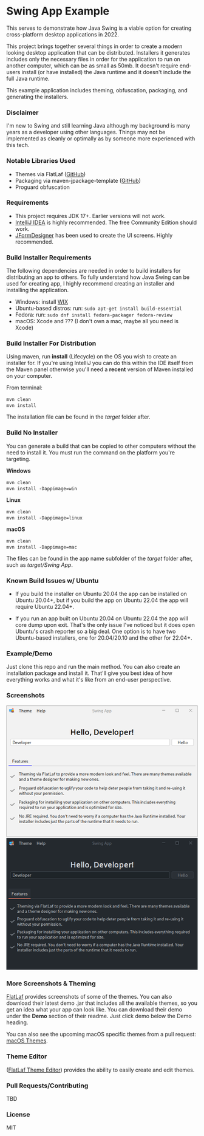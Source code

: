 # Swing App Example

This serves to demonstrate how Java Swing is a viable option for creating cross-platform desktop applications in 2022.

This project brings together several things in order to create a modern looking desktop application that can be
distributed. Installers it generates includes only the necessary files in order for the application to run on another
computer, which can be as small as 50mb. It doesn't require end-users install (or have installed) the Java runtime
and it doesn't include the full Java runtime.

This example application includes theming, obfuscation, packaging, and generating the installers.

### Disclaimer

I'm new to Swing and still learning Java although my background is many years as a developer using other languages.
Things may not be implemented as cleanly or optimally as by someone more experienced with this tech.

### Notable Libraries Used

- Themes via FlatLaf ([GitHub](https://github.com/JFormDesigner/FlatLaf))
- Packaging via maven-jpackage-template ([GitHub](https://github.com/wiverson/maven-jpackage-template))
- Proguard obfuscation

### Requirements

- This project requires JDK 17+. Earlier versions will not work.
- [IntelliJ IDEA](https://www.jetbrains.com/idea/) is highly recommended. The free Community Edition should work.
- [JFormDesigner](https://www.formdev.com/jformdesigner/) has been used to create the UI screens. Highly recommended.

### Build Installer Requirements

The following dependencies are needed in order to build installers for distributing an app to others. To fully
understand how Java Swing can be used for creating app, I highly recommend creating an installer and installing the
application.

- Windows: install [WIX](https://wixtoolset.org/)
- Ubuntu-based distros: run: ```sudo apt-get install build-essential```
- Fedora: run: ```sudo dnf install fedora-packager fedora-review```
- macOS: Xcode and ??? (I don't own a mac, maybe all you need is Xcode)

### Build Installer For Distribution

Using maven, run **install** (Lifecycle) on the OS you wish to create an installer for. If you're using IntelliJ you can
do this within the IDE itself from the Maven panel otherwise you'll need a **recent** version of Maven installed on your
computer.

From terminal:

```shell
mvn clean
mvn install
```

The installation file can be found in the *target* folder after.

### Build No Installer

You can generate a build that can be copied to other computers without the need to install it. You must run the command
on the platform you're targeting.

**Windows**

```shell
mvn clean
mvn install -Dappimage=win
```

**Linux**

```shell
mvn clean
mvn install -Dappimage=linux
```

**macOS**

```shell
mvn clean
mvn install -Dappimage=mac
```

The files can be found in the app name subfolder of the *target* folder after, such as *target/Swing App*.

### Known Build Issues w/ Ubuntu

- If you build the installer on Ubuntu 20.04 the app can be installed on Ubuntu 20.04+, but if you build the app on
  Ubuntu
  22.04 the app will require Ubuntu 22.04+.

- If you run an app built on Ubuntu 20.04 on Ubuntu 22.04 the app will core dump upon exit. That's the only issue I've
  noticed but it does open Ubuntu's crash reporter so a big deal. One option is to have two Ubuntu-based installers, one
  for 20.04/20.10 and the other for 22.04+.

### Example/Demo

Just clone this repo and run the main method. You can also create an installation package and install it. That'll give
you best idea of how everything works and what it's like from an end-user perspective.

### Screenshots

![Light](screenshots/linux-light.png "Light Theme")
![Dark](screenshots/linux-dark.png "Dark Theme")

### More Screenshots & Theming

[FlatLaf](https://github.com/JFormDesigner/FlatLaf) provides screenshots of some of the themes. You can also download
their latest demo .jar that includes all the available themes, so you get an idea what your app can look like. You can
download their demo under the **Demo** section of their readme. Just click demo below the Demo heading.

You can also see the upcoming macOS specific themes from a pull
request: [macOS Themes](https://github.com/JFormDesigner/FlatLaf/pull/533).

### Theme Editor

([FlatLaf Theme Editor](https://www.formdev.com/flatlaf/theme-editor/)) provides the ability to easily create and edit
themes.

### Pull Requests/Contributing

TBD

### License

MIT
